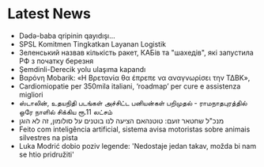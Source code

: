 # Latest News
-  Dədə-baba qripinin qayıdışı...
-  SPSL Komitmen Tingkatkan Layanan Logistik
-  Зеленський назвав кількість ракет, КАБів та "шахедів", які запустила РФ з початку березня
-  Şemdinli-Derecik yolu ulaşıma kapandı
-  Βαρόνη Mobarik: «Η Βρετανία θα έπρεπε να αναγνωρίσει την ΤΔΒΚ»,
-  Cardiomiopatie per 350mila italiani, ‘roadmap’ per cure e assistenza migliori
-  ஸ்டாலின், உதயநிதி படங்கள் அச்சிட்ட பனியன்கள் பறிமுதல் - ராமநாதபுரத்தில் ஒரே நாளில் சிக்கிய ரூ.11 லட்சம்
-  מנכ"ל שחטאר זועם: טוטנהאם הציעה לנו בוטנים על סולומון, זה לא הוגן
-  Feito com inteligência artificial, sistema avisa motoristas sobre animais silvestres na pista
-  Luka Modrić dobio poziv legende: 'Nedostaje jedan takav, možda bi nam se htio pridružiti'

